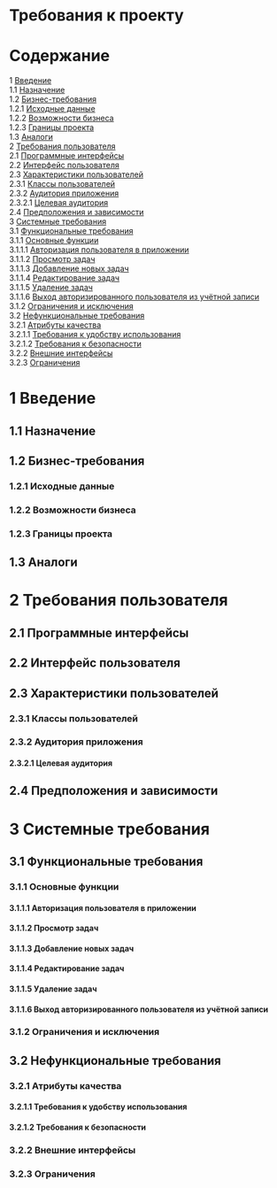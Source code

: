 # Требования к проекту

# Содержание
1 [Введение](#intro)  
1.1 [Назначение](#appointment)  
1.2 [Бизнес-требования](#business_requirements)  
1.2.1 [Исходные данные](#initial_data)  
1.2.2 [Возможности бизнеса](#business_opportunities)  
1.2.3 [Границы проекта](#project_boundary)  
1.3 [Аналоги](#analogues)  
2 [Требования пользователя](#user_requirements)  
2.1 [Программные интерфейсы](#software_interfaces)  
2.2 [Интерфейс пользователя](#user_interface)  
2.3 [Характеристики пользователей](#user_specifications)  
2.3.1 [Классы пользователей](#user_classes)  
2.3.2 [Аудитория приложения](#application_audience)  
2.3.2.1 [Целевая аудитория](#target_audience)    
2.4 [Предположения и зависимости](#assumptions_and_dependencies)  
3 [Системные требования](#system_requirements)  
3.1 [Функциональные требования](#functional_requirements)  
3.1.1 [Основные функции](#main_functions)  
3.1.1.1 [Авторизация пользователя в приложении](#user_sign_in)  
3.1.1.2 [Просмотр задач](#tasks_view)  
3.1.1.3 [Добавление новых задач](#tasks_adding)  
3.1.1.4 [Редактирование задач](#tasks_editing)  
3.1.1.5 [Удаление задач](#tasks_deleting)  
3.1.1.6 [Выход авторизированного пользователя из учётной записи](#user_sign_out)  
3.1.2 [Ограничения и исключения](#restrictions_and_exclusions)  
3.2 [Нефункциональные требования](#non-functional_requirements)  
3.2.1 [Атрибуты качества](#quality_attributes)  
3.2.1.1 [Требования к удобству использования](#requirements_for_ease_of_use)  
3.2.1.2 [Требования к безопасности](#security_requirements)  
3.2.2 [Внешние интерфейсы](#external_interfaces)  
3.2.3 [Ограничения](#restrictions)  

<a name="intro"/>

# 1 Введение

<a name="appointment"/>

## 1.1 Назначение

<a name="business_requirements"/>

## 1.2 Бизнес-требования

<a name="initial_data"/>

### 1.2.1 Исходные данные

<a name="business_opportunities"/>

### 1.2.2 Возможности бизнеса

<a name="project_boundary"/>

### 1.2.3 Границы проекта

<a name="analogues"/>

## 1.3 Аналоги

<a name="user_requirements"/>

# 2 Требования пользователя

<a name="software_interfaces"/>

## 2.1 Программные интерфейсы
 

<a name="user_interface"/>

## 2.2 Интерфейс пользователя

<a name="user_specifications"/>

## 2.3 Характеристики пользователей

<a name="user_classes"/>

### 2.3.1 Классы пользователей

<a name="application_audience"/>

### 2.3.2 Аудитория приложения

<a name="target_audience"/>

#### 2.3.2.1 Целевая аудитория

<a name="assumptions_and_dependencies"/>

## 2.4 Предположения и зависимости

<a name="system_requirements"/>

# 3 Системные требования

<a name="functional_requirements"/>

## 3.1 Функциональные требования

<a name="main_functions"/>

### 3.1.1 Основные функции

<a name="user_sign_in"/>

#### 3.1.1.1 Авторизация пользователя в приложении

<a name="tasks_view"/>

#### 3.1.1.2 Просмотр задач

<a name="tasks_adding"/>

#### 3.1.1.3 Добавление новых задач

<a name="tasks_editing"/>

#### 3.1.1.4 Редактирование задач


<a name="tasks_deleting"/>

#### 3.1.1.5 Удаление задач

<a name="user_sign_out"/>

#### 3.1.1.6 Выход авторизированного пользователя из учётной записи


### 3.1.2 Ограничения и исключения

<a name="non-functional_requirements"/>

## 3.2 Нефункциональные требования

<a name="quality_attributes"/>

### 3.2.1 Атрибуты качества

<a name="requirements_for_ease_of_use"/>

#### 3.2.1.1 Требования к удобству использования


<a name="security_requirements"/>

#### 3.2.1.2 Требования к безопасности


<a name="external_interfaces"/>

### 3.2.2 Внешние интерфейсы

<a name="restrictions"/>

### 3.2.3 Ограничения
